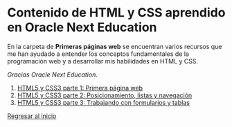 # Contenido de HTML y CSS aprendido en Oracle Next Education

En la carpeta de **Primeras páginas web** se encuentran varios recursos que me han ayudado a entender los conceptos fundamentales de la programación web y a desarrollar mis habilidades en HTML y CSS.

_Gracias Oracle Next Education._

1. [HTML5 y CSS3 parte 1: Primera página web](/Primeras%20p%C3%A1ginas%20web/01%20HTML5%20y%20CSS%203%20-%20Primera%20p%C3%A1gina%20web)
2. [HTML5 y CSS3 parte 2: Posicionamiento, listas y navegación](/Primeras%20p%C3%A1ginas%20web/02%20HTML5%20y%20CSS%203%20-%20Posicionamiento%2C%20listas%20y%20navegaci%C3%B3n/)
3. [HTML5 y CSS3 parte 3: Trabajando con formularios y tablas](/Primeras%20p%C3%A1ginas%20web/03%20HTML5%20y%20CSS3%20parte%203%20-%20Trabajando%20con%20formularios%20y%20tablas/)



[Regresar al inicio](/README.md)
